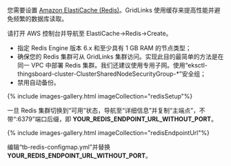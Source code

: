 您需要设置 [Amazon ElastiCache (Redis)](https://aws.amazon.com/elasticache/redis/)。GridLinks 使用缓存来提高性能并避免频繁的数据库读取。

请打开 AWS 控制台并导航至 ElastiCache->Redis->Create。

* 指定 Redis Engine 版本 6.x 和至少具有 1 GB RAM 的节点类型；
* 确保您的 Redis 集群可从 GridLinks 集群访问。实现此目的最简单的方法是在同一 VPC 中部署 Redis 集群。我们还建议使用专用子网。使用“eksctl-thingsboard-cluster-ClusterSharedNodeSecurityGroup-*”安全组；
* 禁用自动备份。

{% include images-gallery.html imageCollection="redisSetup"%}

一旦 Redis 集群切换到“可用”状态，导航至“详细信息”并复制“主端点”，不带“:6379”端口后缀，即 **YOUR_REDIS_ENDPOINT_URL_WITHOUT_PORT**。

{% include images-gallery.html imageCollection="redisEndpointUrl"%}

编辑“tb-redis-configmap.yml”并替换 **YOUR_REDIS_ENDPOINT_URL_WITHOUT_PORT**。